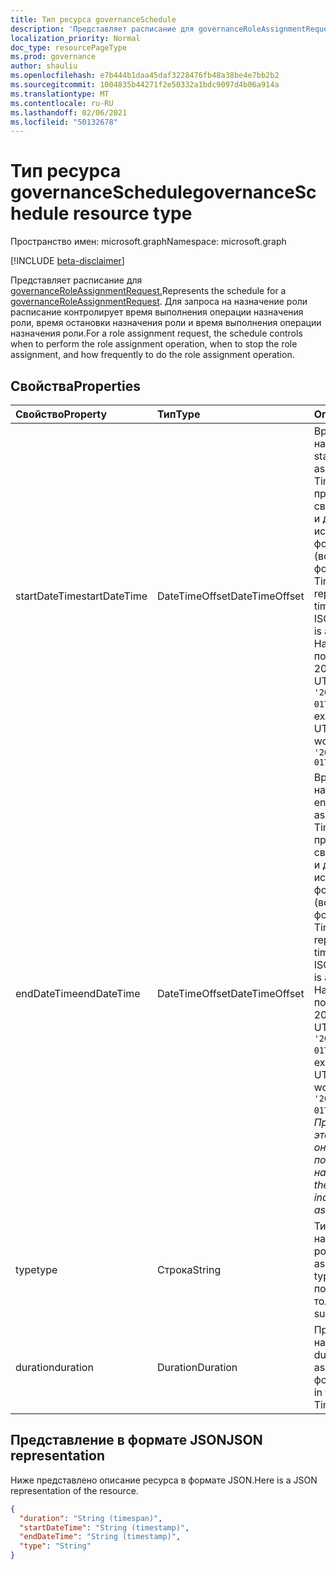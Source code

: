 ```yaml
---
title: Тип ресурса governanceSchedule
description: 'Представляет расписание для governanceRoleAssignmentRequest. Для запроса на назначение роли расписание контролирует время выполнения операции назначения роли, время остановки назначения роли и то, как часто выполняется операция назначения ролей. '
localization_priority: Normal
doc_type: resourcePageType
ms.prod: governance
author: shauliu
ms.openlocfilehash: e7b444b1daa45daf3228476fb48a38be4e7bb2b2
ms.sourcegitcommit: 1004835b44271f2e50332a1bdc9097d4b06a914a
ms.translationtype: MT
ms.contentlocale: ru-RU
ms.lasthandoff: 02/06/2021
ms.locfileid: "50132678"
---
```

# <a name="governanceschedule-resource-type"></a><span data-ttu-id="96668-104">Тип ресурса governanceSchedule</span><span class="sxs-lookup"><span data-stu-id="96668-104">governanceSchedule resource type</span></span>

<span data-ttu-id="96668-105">Пространство имен: microsoft.graph</span><span class="sxs-lookup"><span data-stu-id="96668-105">Namespace: microsoft.graph</span></span>

[!INCLUDE [beta-disclaimer](../../includes/beta-disclaimer.md)]

<span data-ttu-id="96668-106">Представляет расписание для [governanceRoleAssignmentRequest.](../resources/governanceroleassignmentrequest.md)</span><span class="sxs-lookup"><span data-stu-id="96668-106">Represents the schedule for a [governanceRoleAssignmentRequest](../resources/governanceroleassignmentrequest.md).</span></span> <span data-ttu-id="96668-107">Для запроса на назначение роли расписание контролирует время выполнения операции назначения роли, время остановки назначения роли и время выполнения операции назначения роли.</span><span class="sxs-lookup"><span data-stu-id="96668-107">For a role assignment request, the schedule controls when to perform the role assignment operation, when to stop the role assignment, and how frequently to do the role assignment operation.</span></span>



## <a name="properties"></a><span data-ttu-id="96668-108">Свойства</span><span class="sxs-lookup"><span data-stu-id="96668-108">Properties</span></span>
| <span data-ttu-id="96668-109">Свойство</span><span class="sxs-lookup"><span data-stu-id="96668-109">Property</span></span>     | <span data-ttu-id="96668-110">Тип</span><span class="sxs-lookup"><span data-stu-id="96668-110">Type</span></span>   |<span data-ttu-id="96668-111">Описание</span><span class="sxs-lookup"><span data-stu-id="96668-111">Description</span></span>|
|:---------------|:--------|:----------|
|<span data-ttu-id="96668-112">startDateTime</span><span class="sxs-lookup"><span data-stu-id="96668-112">startDateTime</span></span>|<span data-ttu-id="96668-113">DateTimeOffset</span><span class="sxs-lookup"><span data-stu-id="96668-113">DateTimeOffset</span></span>|<span data-ttu-id="96668-114">Время начала назначения роли.</span><span class="sxs-lookup"><span data-stu-id="96668-114">The start time of the role assignment.</span></span> <span data-ttu-id="96668-115">Тип Timestamp представляет сведения о времени и дате с использованием формата ISO 8601 (всегда применяется формат UTC).</span><span class="sxs-lookup"><span data-stu-id="96668-115">The Timestamp type represents date and time information using ISO 8601 format and is always in UTC time.</span></span> <span data-ttu-id="96668-116">Например, значение полуночи 1 января 2014 г. в формате UTC выглядит так: `'2014-01-01T00:00:00Z'`.</span><span class="sxs-lookup"><span data-stu-id="96668-116">For example, midnight UTC on Jan 1, 2014 would look like this: `'2014-01-01T00:00:00Z'`</span></span>|
|<span data-ttu-id="96668-117">endDateTime</span><span class="sxs-lookup"><span data-stu-id="96668-117">endDateTime</span></span>|<span data-ttu-id="96668-118">DateTimeOffset</span><span class="sxs-lookup"><span data-stu-id="96668-118">DateTimeOffset</span></span>|<span data-ttu-id="96668-119">Время окончания назначения роли.</span><span class="sxs-lookup"><span data-stu-id="96668-119">The end time of the role assignment.</span></span> <span data-ttu-id="96668-120">Тип Timestamp представляет сведения о времени и дате с использованием формата ISO 8601 (всегда применяется формат UTC).</span><span class="sxs-lookup"><span data-stu-id="96668-120">The Timestamp type represents date and time information using ISO 8601 format and is always in UTC time.</span></span> <span data-ttu-id="96668-121">Например, значение полуночи 1 января 2014 г. в формате UTC выглядит так: `'2014-01-01T00:00:00Z'`.</span><span class="sxs-lookup"><span data-stu-id="96668-121">For example, midnight UTC on Jan 1, 2014 would look like this: `'2014-01-01T00:00:00Z'`.</span></span> <span data-ttu-id="96668-122">*Примечание. Если это значение, `null` оно указывает на постоянное назначение.*</span><span class="sxs-lookup"><span data-stu-id="96668-122">*Note: if the value is `null`, it indicates a permanent assignment.*</span></span>|
|<span data-ttu-id="96668-123">type</span><span class="sxs-lookup"><span data-stu-id="96668-123">type</span></span>|<span data-ttu-id="96668-124">Строка</span><span class="sxs-lookup"><span data-stu-id="96668-124">String</span></span>|<span data-ttu-id="96668-125">Тип расписания назначения ролей.</span><span class="sxs-lookup"><span data-stu-id="96668-125">The role assignment schedule type.</span></span> <span data-ttu-id="96668-126">Пока `Once` поддерживается только.</span><span class="sxs-lookup"><span data-stu-id="96668-126">Only `Once` is supported for now.</span></span>
|<span data-ttu-id="96668-127">duration</span><span class="sxs-lookup"><span data-stu-id="96668-127">duration</span></span>|<span data-ttu-id="96668-128">Duration</span><span class="sxs-lookup"><span data-stu-id="96668-128">Duration</span></span>|<span data-ttu-id="96668-129">Продолжительность назначения роли.</span><span class="sxs-lookup"><span data-stu-id="96668-129">The duration of a role assignment.</span></span> <span data-ttu-id="96668-130">Он имеет формат TimeSpan.</span><span class="sxs-lookup"><span data-stu-id="96668-130">It is in format of a TimeSpan.</span></span>|

## <a name="json-representation"></a><span data-ttu-id="96668-131">Представление в формате JSON</span><span class="sxs-lookup"><span data-stu-id="96668-131">JSON representation</span></span>

<span data-ttu-id="96668-132">Ниже представлено описание ресурса в формате JSON.</span><span class="sxs-lookup"><span data-stu-id="96668-132">Here is a JSON representation of the resource.</span></span>

<!-- {
  "blockType": "resource",
  "optionalProperties": [

  ],
  "@odata.type": "microsoft.graph.governanceSchedule"
}-->

```json
{
  "duration": "String (timespan)",
  "startDateTime": "String (timestamp)",
  "endDateTime": "String (timestamp)",
  "type": "String"
}

```

<!-- uuid: 8fcb5dbc-d5aa-4681-8e31-b001d5168d79
2015-10-25 14:57:30 UTC -->
<!--
{
  "type": "#page.annotation",
  "description": "governanceSchedule",
  "keywords": "",
  "section": "documentation",
  "tocPath": "",
  "suppressions": []
}
-->


